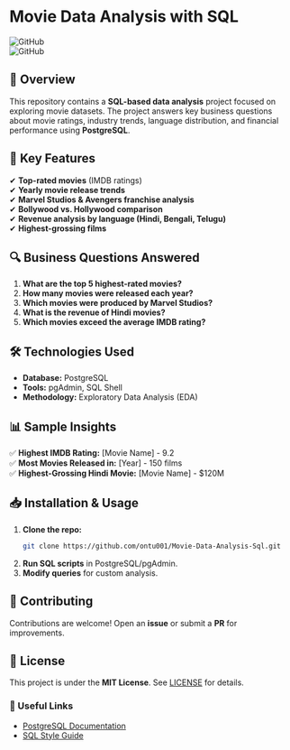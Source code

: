 # **Movie Data Analysis with SQL**  

![GitHub](https://img.shields.io/badge/SQL-PostgreSQL-blue)  
![GitHub](https://img.shields.io/badge/Data-Analysis-brightgreen)  

## **📌 Overview**  
This repository contains a **SQL-based data analysis** project focused on exploring movie datasets. The project answers key business questions about movie ratings, industry trends, language distribution, and financial performance using **PostgreSQL**.  

## **🚀 Key Features**  
✔ **Top-rated movies** (IMDB ratings)  
✔ **Yearly movie release trends**  
✔ **Marvel Studios & Avengers franchise analysis**  
✔ **Bollywood vs. Hollywood comparison**  
✔ **Revenue analysis by language (Hindi, Bengali, Telugu)**  
✔ **Highest-grossing films**  

## **🔍 Business Questions Answered**  
1. **What are the top 5 highest-rated movies?**  
2. **How many movies were released each year?**  
3. **Which movies were produced by Marvel Studios?**  
4. **What is the revenue of Hindi movies?**  
5. **Which movies exceed the average IMDB rating?**  

## **🛠️ Technologies Used**  
- **Database:** PostgreSQL  
- **Tools:** pgAdmin, SQL Shell  
- **Methodology:** Exploratory Data Analysis (EDA)  

## **📊 Sample Insights**  
✅ **Highest IMDB Rating:** [Movie Name] - 9.2  
✅ **Most Movies Released in:** [Year] - 150 films  
✅ **Highest-Grossing Hindi Movie:** [Movie Name] - $120M  

## **📥 Installation & Usage**  
1. **Clone the repo:**  
   ```bash
   git clone https://github.com/ontu001/Movie-Data-Analysis-Sql.git
   ```
2. **Run SQL scripts** in PostgreSQL/pgAdmin.  
3. **Modify queries** for custom analysis.  

## **🤝 Contributing**  
Contributions are welcome! Open an **issue** or submit a **PR** for improvements.  

## **📜 License**  
This project is under the **MIT License**. See [LICENSE](LICENSE) for details.  

### **🔗 Useful Links**  
- [PostgreSQL Documentation](https://www.postgresql.org/docs/)  
- [SQL Style Guide](https://www.sqlstyle.guide)  
